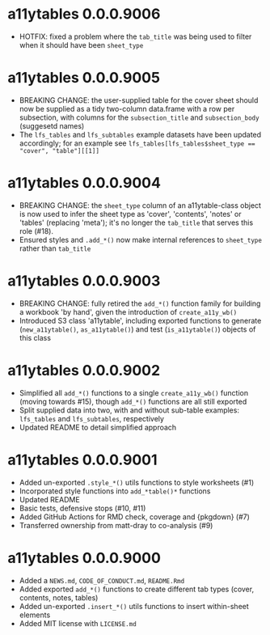 # a11ytables 0.0.0.9006

* HOTFIX: fixed a problem where the `tab_title` was being used to filter when it should have been `sheet_type`

# a11ytables 0.0.0.9005

* BREAKING CHANGE: the user-supplied table for the cover sheet should now be supplied as a tidy two-column data.frame with a row per subsection, with columns for the `subsection_title` and `subsection_body` (suggesetd names)
* The `lfs_tables` and `lfs_subtables` example datasets have been updated accordingly; for an example see `lfs_tables[lfs_tables$sheet_type == "cover", "table"][[1]]`

# a11ytables 0.0.0.9004

* BREAKING CHANGE: the `sheet_type` column of an a11ytable-class object is now used to infer the sheet type as 'cover', 'contents', 'notes' or 'tables' (replacing 'meta'); it's no longer the `tab_title` that serves this role (#18).
* Ensured styles and `.add_*()` now make internal references to `sheet_type` rather than `tab_title`

# a11ytables 0.0.0.9003

* BREAKING CHANGE: fully retired the `add_*()` function family for building a workbook 'by hand', given the introduction of `create_a11y_wb()`
* Introduced S3 class 'a11ytable', including exported functions to generate (`new_a11ytable()`, `as_a11ytable()`) and test (`is_a11ytable()`) objects of this class

# a11ytables 0.0.0.9002

* Simplified all `add_*()` functions to a single `create_a11y_wb()` function (moving towards #15), though `add_*()` functions are all still exported
* Split supplied data into two, with and without sub-table examples: `lfs_tables` and `lfs_subtables`, respectively
* Updated README to detail simplified approach

# a11ytables 0.0.0.9001

* Added un-exported `.style_*()` utils functions to style worksheets (#1)
* Incorporated style functions into `add_*table()*` functions
* Updated README
* Basic tests, defensive stops (#10, #11)
* Added GitHub Actions for RMD check, coverage and {pkgdown} (#7)
* Transferred ownership from matt-dray to co-analysis (#9)

# a11ytables 0.0.0.9000

* Added a `NEWS.md`, `CODE_OF_CONDUCT.md`, `README.Rmd`
* Added exported `add_*()` functions to create different tab types (cover, contents, notes, tables)
* Added un-exported `.insert_*()` utils functions to insert within-sheet elements
* Added MIT license with `LICENSE.md`

